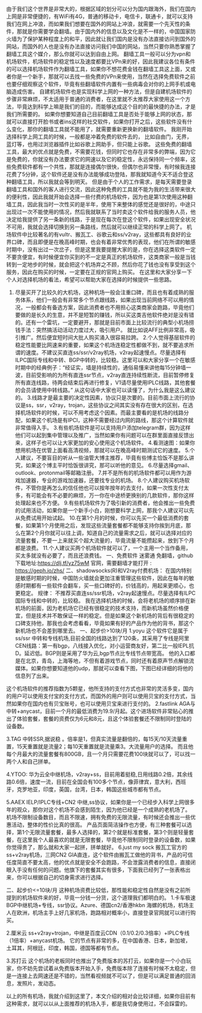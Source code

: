 由于我们这个世界是非常大的，根据区域的划分可以分为国内跟海外，我们在国内上网是非常便捷的，有WiFi有4G，普通的移动卡，电信卡，联通卡，就可以支持我们在网上冲浪，而如果我们想要在国外的网站上冲浪，就需要一个先天性的条件，那就是你需要学会翻墙。由于国内外的信息以及文化是不一样的，中国国家防火墙为了保护某种程度上的和平，因此就让我们国内是没有办法直接访问到国外的网站，而国外的人也是没有办法直接访问我们中国的网站，当然只要你熟悉掌握了翻墙工具这个媒介，那么你就可以达到自由上网。
翻墙工具一般可以分为vpn和机场软件，机场软件的稳定性以及速度都要比VPn来的好，因此我建议各位有条件的可以选择机场软件作为翻墙工具，如果你不想花费金钱在翻墙工具这上面，又或者你是一个新手，那就可以去找一些免费的VPn来使用，当然在选择免费软件之前也要仔细观察这个软件，毕竟有些翻墙软件内置有一些病毒会对你的上网手机或电脑造成伤害。
自建机场软件也是实现科学上网的一种方法，但是自建机场软件的步骤非常麻烦，不太适用于普通的消费者，在这里就不太推荐大家使用这一个方法，毕竟达到科学上嘛是我们的目的，而能够达成这个目的的最快捷的办法，才是我们所需要的。
如果你想要知道自己目前翻墙工具是否处于能够上网的状态，那就可以直接打开脸书或者ins这样的社交软件，如果你打开之后，这些软件没有什么变化，那你的翻墙工具就不能用了，就需要重新更换新的翻墙软件。
我刚开始选择科学上网工具的时候，一般都是冲着免费的软件去的，
比如自由门，无界，蓝灯等，也用过浏览器插件比如谷歌上网助手，但只能上谷歌。
这些免费的翻墙工具，最大的优点就是免费，不需要花钱，但同时它也存在非常多的弊端，因为它是免费的，你就没有办法要求它的网速以及它的稳定性，永远保持同一个频率，这些免费软件都有一个共性，那就是连接偶尔很快，但偶尔也非常慢，有时候我连接花费了5分钟，这个软件还是没有办法能够成功登陆，那我就知道今天不适合登这种翻墙工具，所以我就会等到明天。
但是由于个人的工作需求，是每天需要登录翻墙工具和国外的客人进行交流，因此这种免费的工具就不能为我的生活带来很大的便利性，因此我就开始会选择一些付费的机场软件，因为也是第1次使用这种翻墙工具，因此我当时一次性买的是半年，使用下来整体的感觉还是很好的，中途只出现过一次不能使用的情况，然后我就联系了当时卖这个软件给我的服务人员，他决定给我提供了另一条新的线路，于是现在每次在登这个软件，如果出现安全状况不可用，我就会选择切换到另一条路线，然后就可以继续正常的科学上网了。
机场软件中比较著名的有vultr、搬瓦工、谷歌云和ss/v2ray，这些都具有良好的业界口碑，而且即便是在晚高峰时期，也会有着非常优秀的表现，他们在所谓的敏感时期中，没有出过一次岔子，但是这里我要提醒大家的是，你在选择这类软件一定不要贪便宜，有时候便宜你买到的不一定是真正的机场软件，这类商家一般是当钱转到一定地步的时候，就会把这个机场弃之不顾，然后你花了钱也没有享受到这个服务，因此在购买的时候，一定要在正规的官网上购买。
在这里和大家分享一下个人对选择机场的看法，希望可以帮助大家在选择的时候提供一些思路。
1.	尽量买开了比较久的大机场，这种机场一般会注重口碑，而且也有着成熟的服务体系，他们一般会有非常多个节点跟线路，如果出现当前网络不可以用的情况，一般都会有备选方案，因此消费者也不用担心这类商家会跑路，毕竟他们要做的是长久的生意，并不是短暂的赚钱，所以买这类吉他软件绝对是没有错的。还有一个雷坑，一定要避开，那就是目前市面上比较流行的典型小机场捞钱手法：突然搞活动活动力度过大，吸引用户。 就比如说AFF比例非常高，吸引推广。然后便宜短时间大批人购买涌入很容易拉跨。
2.个人觉得基层软件的稳定性能要比网速来的重要，如果这个机场连稳定性都做不到，就不要追求所谓的速度。不建议买直连ss/ssr/v2ray机场，v2ray起速慢点。尽量选择有ILPC国际专线和中转、BGP中转的，比较稳。这里可以和大家分享一个在敏感时期中的经典例子：“经证实，墙是持续性的，通俗易懂来讲他每15分钟墙一波，目前受影响的为所有直连ssr节点，v2ray直连持续性断流，目前暂停修复所有直连线路，待两会结束后再进行修复，V1请尽量使用IPLC线路，其他套餐的会员请使用中转线路。” 从这句话中大家也可以读懂了，为什么我是这么建议的。
3.线路才是最主要的决定性因素，协议只是次要的。目前市面上流行的协议是ss，ssr，v2ray，trojan，这些协议之间其实没有存在很大的区别，在选择机场软件的时候，可以不用考虑这个因素。而最主要看的是机场的线路分配，如果这个机场是有IPCl，这种不需要经过内网的路线，那这个计算软件就非常值得入手。
3.有些机场软件是可以支持用户添加telegram群，因为这样他们可以起到集中管理以及推广，当然如果你有问题可以在群里面直接反馈出来，这样子也可以让大家更加的安心使用这个机场软件。
4.看测速图：如果你想用机场在优管上面看高清视频，那就可以在晚高峰时期测试它的速度。
5.个人建议，不要盲目的听从一些油管大博主推荐，毕竟有些博主恰饭不是那么讲究，如果这个博主平时恰饭很讲究，那可以听他的意见。
6.尽量选择gmail、outlook、protonmail等邮箱注册。
7.并不是所有的机场软件都可以用作为游戏加速器，专业的游戏加速器，还要找专业的机场。
8.个人建议购买机场软件，不管你是再怎么的信任他也可以按年按年的去支付，如果一次性支付太多，有可能会有不必要的麻烦，万一你在中途桥更换别的几款软件，那你这样处理起来也不方便。
9.有些机场软件为了吸引新的消费者，他会推出一些免费的试用活动，如果你是一个新手小白，刚想要科学上网，那我个人建议可以先从免费试用开始试起。
10.在第1个月的时候，你可以先买一个最低消费的套餐，如果第1个月使用之后，发现这些流量套餐都不能够支持你挨到月底，那么在第2个月你就可以往上调，知道自己的流量需求之后，就可以选择对应的流量套餐，不要一上来就买个超大流量的，毕竟流量不能攒起来，放到下个月都是浪费。
11.个人建议买两个机场软件就可以了，一个主用一个当作备用，买太多就没有必要了，而且还浪费钱。
一、免费软件
迷雾通 免翻墙，github下载地址:https://dlj.tf/yz75wM 官网，需要翻墙才能打开 : https://geph.io/zhs/
二、shadowsocks(R)和V2ray付费机场：
在国内特别是敏感时期的时候，中国防火墙就会更加注重管理这些软件，因此在每年的敏感时期都有一些软件会翻车，买一些口碑好的，价钱高的，用起来更顺心，也更稳定。
规律：
不推荐买直连ss/ssr机场，v2ray起速慢点。尽量选择有ILPC国际专线和中转的，比较稳。
我在选择机场的时候，会将老机场的顺序排在新机场的前面，因为老机场它已经有很稳定的技术支持，而新机场虽然价格便宜，但是技术并不敢保证一样的稳定。但是如果这个新机场的背后有很稳定的口碑支持他，那我也会考虑看看，毕竟如果有好的产品作为他的背书，那这个新机场也不会差到哪里去。
一、起步价>10块/月
1.yoyu
这个软件它是属于ss/ssr 中转和专线机场,目前全国的线路达到了120条，其采用了专线是阿里CEN线路：第一有bgp，八线接入优化，对小运营商友好，第二比一般IEPL抗D。延迟低。BGP则是采用了华为云,bgp节点比专线节点带宽高。 
他的入口都是在北京，青岛，上海等地，不但有着游戏节点，同时还有着原声节点解锁流媒体。如果你想要知道他的udp，那就可以查看下图，下图已经详细的将他的信息列了出来。
 

 

这个机场软件的推荐指数为5颗星，他所支持的支付方式也非常的灵活多变，国内的用户可以使用支付宝的支付方式，而国外的用户则可以使用贝宝的支付方式，当然如果你在国内也有贝宝账号，也可以使用贝宝来进行支付的。
2.fastlink
AGA与中转+anycast，目前一个月的最低消费为19.9/月起。这个进场软件非常贴心的推出了体验套餐，套餐的资费仅为6元和8元，且这个体验套餐还不限制同时登陆的设备数。 
 

3.TAG
中转SSR,据说稳 。倍率是1，但真实流量是翻倍的，每15天/10天流量重置，15天重置就是流量2；每10天重置就是流量乘3。大流量用户的选择。
而且他每个月最大的流量套餐有800GB，且一个月只需要花费100块就可以了，可以找一两个人和自己拼单。
 

 
4.YTOO:
华为云全中继机场，v2ray+ss，目前用着挺稳,日用线路0.2倍，其余线路0.6倍，速度一流，目前在全国会有100多个节点，像菲律宾，意大利，西班牙，克罗地亚，印度，英国，台湾，日本，韩国这些城市都有节点。
 
 
5.AAEX
IELP/IPLC专线+CN2 中继,ss协议，如果你是一个已经步入科学上网很多年的观众，那你对这个机场不会感到陌生，因为他已经是一个成熟的老机场了。
机场不限制设备数目，而且不限速，拥有免费的无限流量，有时候还会推出一些优惠活动，整体的性价比真的很高。
产品页面简洁操作也方便，有三种套餐可以选择，第1个无限流量套餐，最多人选择的，第2个就是标准套餐，第3个则是轻量套餐，在这里我个人最喜欢的就是无限套餐，毕竟他不限制同时登录的设备数，如果你觉得贵了，那么就和大家一起拼，拼单就好。 
6.just my sock
搬瓦工官方的ss+v2ray机场，三网CN2 GIA直连，这个软件由搬瓦工做他的背书，产品的可信任度简直不要太高，他的优点就是安全不会跑路，不会泄露消费者的信息，直接闭眼入手没有任何的问题。他旗下的套餐其实有很多，下面我已经列了一张表格出来，你可以根据自己的切身需求进行选择。
 
 

二、起步价<=10块/月
这种机场资费比较低，那性能和稳定性自然是没有之前所提到的机场软件来的好，毕竟一分钱一分货，这个道理我们都明白的。
1.卡车极速
BGP中继机场+专线，ssr协议。Azure、德国cn2/香港hkbn 海螺的机场，机场主人在欧洲，机场主手上好几家机场，跑路相对概率小，直接登录官网就可以进行购买。
 
2.厘米云
ss+v2ray+trojan，中继是百度云CDN（0.1/0.2/0.3倍率）+IPLC专线（1倍率）+anycast机场。
它的节点有非常的多，在中国香港、日本，新加坡，土耳其，阿根廷，印度，韩国，德国等都有节点。
 

3.苏打云
这个机场的老板同时也推出了免费版本的苏打云，如果你是一个小白玩家，你不妨先尝试着从免费版本开始入手，免费版本除了连接有时候不太稳定，但是一连接上去网速还是不错的，当然看视频就不可以了，但是可以满足普通的回消息，发照片，发动态。 
 

以上的所有机场，我就介绍到这里了，本文介绍的相对会比较详细，如果你目前有这种需求，就可以以从上面推荐的机场入手，都是我切身使用过，不会踩雷的。



